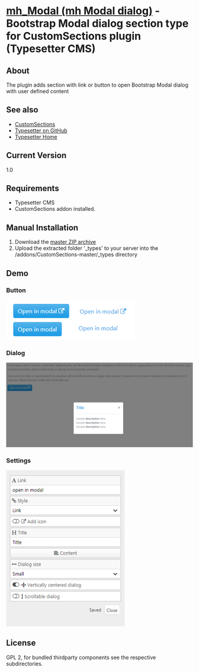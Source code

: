 # [mh_Modal (mh Modal dialog)](https://github.com/mahotilo/CS.mh_Modal) - Bootstrap Modal dialog section type for CustomSections plugin (Typesetter CMS)

## About
The plugin adds section with link or button to open  Bootstrap Modal dialog with user defined content

## See also 
* [CustomSections](https://github.com/juek/CustomSections)
* [Typesetter on GitHub](https://github.com/Typesetter/Typesetter)
* [Typesetter Home](http://www.typesettercms.com)

## Current Version 
1.0

## Requirements
* Typesetter CMS
* CustomSections addon installed.

## Manual Installation
1. Download the [master ZIP archive](https://github.com/mahotilo/CS.mh_Modal/archive/master.zip)
2. Upload the extracted folder '_types' to your server into the /addons/CustomSections-master/_types directory


## Demo
### Button
![image](demo/button.png)

### Dialog
![image](demo/dialog.png)

### Settings
![image](demo/settings.png)


## License
GPL 2, for bundled thirdparty components see the respective subdirectories.

